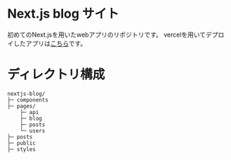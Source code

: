 # Next.js blog サイト
初めてのNext.jsを用いたwebアプリのリポジトリです。
vercelを用いてデプロイしたアプリは[こちら](https://sample.cpm)です。

# ディレクトリ構成
```
nextjs-blog/
├─ components
├─ pages/
    ├─ api
    ├─ blog
    ├─ posts
    └─ users
├─ posts
├─ public
├─ styles
```
